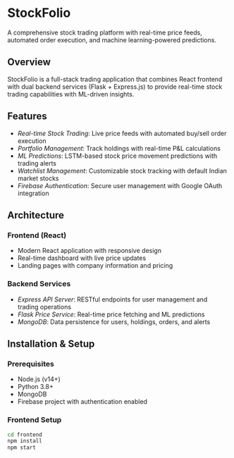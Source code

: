 # StockFolio  
  
A comprehensive stock trading platform with real-time price feeds, automated order execution, and machine learning-powered predictions.  
  
## Overview  
  
StockFolio is a full-stack trading application that combines React frontend with dual backend services (Flask + Express.js) to provide real-time stock trading capabilities with ML-driven insights.  
  
## Features  
  
- *Real-time Stock Trading*: Live price feeds with automated buy/sell order execution  
- *Portfolio Management*: Track holdings with real-time P&L calculations  
- *ML Predictions*: LSTM-based stock price movement predictions with trading alerts  
- *Watchlist Management*: Customizable stock tracking with default Indian market stocks  
- *Firebase Authentication*: Secure user management with Google OAuth integration  
  
## Architecture  
  
### Frontend (React)  
- Modern React application with responsive design  
- Real-time dashboard with live price updates  
- Landing pages with company information and pricing  
  
### Backend Services  
- *Express API Server*: RESTful endpoints for user management and trading operations  
- *Flask Price Service*: Real-time price fetching and ML predictions  
- *MongoDB*: Data persistence for users, holdings, orders, and alerts  
  
## Installation & Setup  
  
### Prerequisites  
- Node.js (v14+)  
- Python 3.8+  
- MongoDB  
- Firebase project with authentication enabled  
  
### Frontend Setup  
```bash  
cd frontend  
npm install  
npm start
